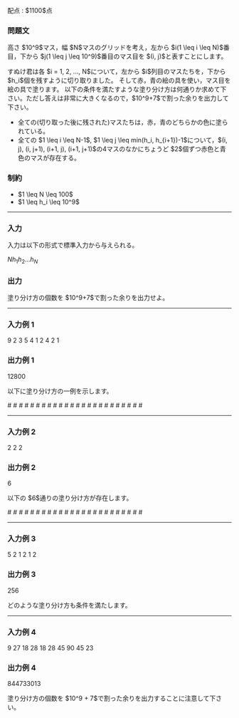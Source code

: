 
<div>

<span>

<span>

<p>
配点 : $1100$点
</p>

<div>

<section>

### **問題文**

<p>
高さ $10^9$マス，幅 $N$マスのグリッドを考え，左から $i(1 \leq i \leq N)$番目，下から $j(1 \leq j \leq 10^9)$番目のマス目を $(i, j)$と表すことにします。
</p>

<p>
すぬけ君は各 $i = 1, 2, ..., N$について，左から $i$列目のマスたちを，下から $h_i$個を残すように切り取りました。
そして赤，青の絵の具を使い，マス目を絵の具で塗ります。
以下の条件を満たすような塗り分け方は何通りか求めて下さい。ただし答えは非常に大きくなるので，$10^9+7$で割った余りを出力して下さい。
</p>

<ul>

<li>
全ての(切り取った後に残された)マスたちは，赤，青のどちらかの色に塗られている。
</li>

<li>
全ての $1 \leq i \leq N-1$, $1 \leq j \leq min(h_i, h_{i+1})-1$について，$(i, j), (i, j+1), (i+1, j), (i+1, j+1)$の4マスのなかにちょうど $2$個ずつ赤色と青色のマスが存在する。
</li>

</ul>

</section>

</div>

<div>

<section>

### **制約**

<ul>

<li>
$1 \leq N \leq 100$
</li>

<li>
$1 \leq h_i \leq 10^9$
</li>

</ul>

</section>

</div>

---

<div>

<div>

<section>

### **入力**

<p>
入力は以下の形式で標準入力から与えられる。
</p>

<div>

$N$$h_1$$h_2$$...$$h_N$
</div>

</section>

</div>

<div>

<section>

### **出力**

<p>
塗り分け方の個数を $10^9+7$で割った余りを出力せよ。
</p>

</section>

</div>

</div>

---

<div>

<section>

### **入力例 1**

<div>

9
2 3 5 4 1 2 4 2 1

</div>

</section>

</div>

<div>

<section>

### **出力例 1**

<div>

12800

</div>

<p>
以下に塗り分け方の一例を示します。
</p>

<div>


<span>
#
</span>

<span>
#
</span>

<span>
#
</span>

<span>
#
</span>

<span>
#
</span>

<span>
#
</span>

<span>
#
</span>

<span>
#
</span>

<span>
#
</span>

<span>
#
</span>

<span>
#
</span>

<span>
#
</span>

<span>
#
</span>

<span>
#
</span>

<span>
#
</span>

<span>
#
</span>

<span>
#
</span>

<span>
#
</span>

<span>
#
</span>

<span>
#
</span>

<span>
#
</span>

<span>
#
</span>

<span>
#
</span>

<span>
#
</span>

</div>

</section>

</div>

---

<div>

<section>

### **入力例 2**

<div>

2
2 2

</div>

</section>

</div>

<div>

<section>

### **出力例 2**

<div>

6

</div>

<p>
以下の $6$通りの塗り分け方が存在します。

</p>

<div>


<span>
#
</span>

<span>
#
</span>

<span>
#
</span>

<span>
#
</span>

<span>
#
</span>

<span>
#
</span>

<span>
#
</span>

<span>
#
</span>

<span>
#
</span>

<span>
#
</span>

<span>
#
</span>

<span>
#
</span>

<span>
#
</span>

<span>
#
</span>

<span>
#
</span>

<span>
#
</span>

<span>
#
</span>

<span>
#
</span>

<span>
#
</span>

<span>
#
</span>

<span>
#
</span>

<span>
#
</span>

<span>
#
</span>

<span>
#
</span>

</div>

<p>

</p>

</section>

</div>

---

<div>

<section>

### **入力例 3**

<div>

5
2 1 2 1 2

</div>

</section>

</div>

<div>

<section>

### **出力例 3**

<div>

256

</div>

<p>
どのような塗り分け方も条件を満たします。
</p>

</section>

</div>

---

<div>

<section>

### **入力例 4**

<div>

9
27 18 28 18 28 45 90 45 23

</div>

</section>

</div>

<div>

<section>

### **出力例 4**

<div>

844733013

</div>

<p>
塗り分け方の個数を $10^9 + 7$で割った余りを出力することに注意して下さい。
</p>

</section>

</div>

</span>

</span>

</div>
